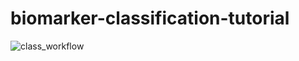 # biomarker-classification-tutorial


![class_workflow](https://user-images.githubusercontent.com/85404022/204656873-ffe04afc-e102-4e91-aa3e-698f6d777f92.png)
